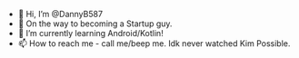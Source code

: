 - 👋 Hi, I’m @DannyB587
- 👀 On the way to becoming a Startup guy.
- 🌱 I’m currently learning Android/Kotlin!
- 📫 How to reach me - call me/beep me. Idk never watched Kim Possible.

<!---
DannyB587/DannyB587 is a ✨ special ✨ repository because its `README.md` (this file) appears on your GitHub profile.
You can click the Preview link to take a look at your changes.
--->
